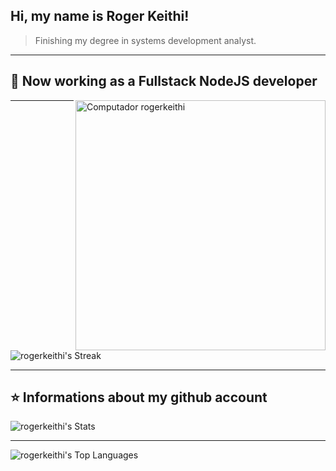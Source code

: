 ## Hi, my name is <strong>Roger Keithi!</strong>

> Finishing my degree in systems development analyst.

----

## 🚀 Now working as a Fullstack NodeJS developer
<img src="https://raw.githubusercontent.com/MicaelliMedeiros/micaellimedeiros/master/image/computer-illustration.png" min-width="400px" max-width="400px" width="400px" align="right" alt="Computador rogerkeithi"/>

----

[//]: #[![iuricode](https://github-readme-stats.vercel.app/api/top-langs/?username=rogerkeithi&hide=html&layout=compact&theme=dark)](https://github.com/anuraghazra/github-readme-stats)
![rogerkeithi's Streak](https://github-readme-streak-stats.herokuapp.com/?user=rogerkeithi&theme=vue-dark&hide_border=true)

----

## ⭐ Informations about my github account

![rogerkeithi's Stats](https://github-readme-stats.vercel.app/api?username=rogerkeithi&theme=vue-dark&show_icons=true&hide_border=true&count_private=true)

----

![rogerkeithi's Top Languages](https://github-readme-stats.vercel.app/api/top-langs/?username=rogerkeithi&theme=vue-dark&show_icons=true&hide_border=true&layout=compact)
